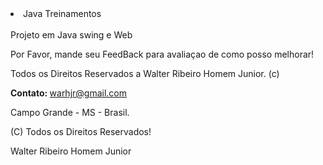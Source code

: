 <!DOCTYPE html>
<html lang="en">
  <head>
    <meta charset="utf-8"></meta>
<body>
<li>Java Treinamentos</li>
<br />
Projeto em Java swing e Web
<p>Por Favor, mande seu FeedBack para avaliaçao de como posso melhorar!</p>
<p>Todos os Direitos Reservados a Walter Ribeiro Homem Junior. (c) </p>
<p><b>Contato: </b><a href="mailto:warhjr@gmail.com?Subject=Olá%20Contato"">warhjr@gmail.com</a></p>
<p> Campo Grande - MS - Brasil.</p>
<p> (C) Todos os Direitos Reservados!</p>
<p> Walter Ribeiro Homem Junior </p>


</body>
</html>